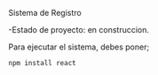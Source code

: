<hi> Sistema de Registro</h1>

-Estado de proyecto: en construccion.

Para ejecutar el sistema, debes poner;

```npm install react```


